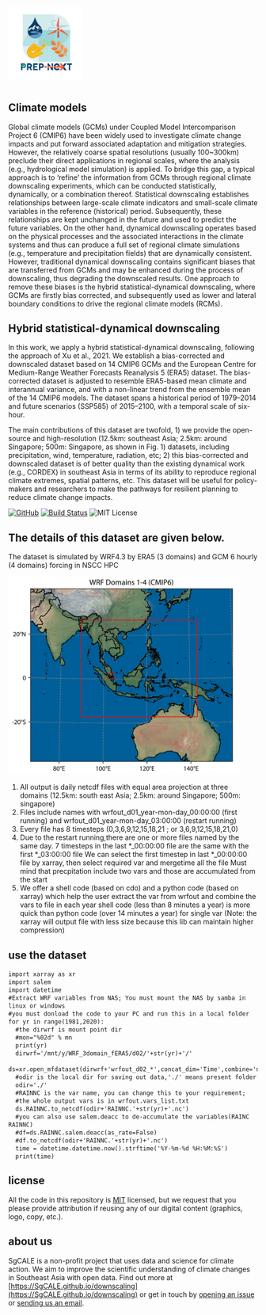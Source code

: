 <img
  src='https://github.com/longbiao1993/CMIP6/blob/main/data/figures/group.log.jpg'
  height='150'
/>

# 

## Climate models
Global climate models (GCMs) under Coupled Model Intercomparison Project 6 (CMIP6) 
have been widely used to investigate climate change impacts and put forward associated adaptation 
and mitigation strategies. However, the relatively coarse spatial resolutions (usually 100~300km) 
preclude their direct applications in regional scales, where the analysis 
(e.g., hydrological model simulation) is applied. To bridge this gap, a typical approach is to 
‘refine’ the information from GCMs through regional climate downscaling experiments, 
which can be conducted statistically, dynamically, or a combination thereof. 
Statistical downscaling establishes relationships between large-scale climate indicators 
and small-scale climate variables in the reference (historical) period. Subsequently, 
these relationships are kept unchanged in the future and used to predict the future variables. 
On the other hand, dynamical downscaling operates based on the physical processes and 
the associated interactions in the climate systems and thus can produce a full set of 
regional climate simulations (e.g., temperature and precipitation fields) that are 
dynamically consistent. However, traditional dynamical downscaling contains significant biases 
that are transferred from GCMs and may be enhanced during the process of downscaling, thus degrading the downscaled results. 
One approach to remove these biases is the hybrid statistical-dynamical downscaling, where GCMs are firstly bias corrected, 
and subsequently used as lower and lateral boundary conditions to drive the regional climate models (RCMs).



## Hybrid statistical-dynamical downscaling
In this work, we apply a hybrid statistical-dynamical downscaling, following the approach of Xu et al., 2021. 
We establish a bias-corrected and downscaled dataset based on 14 CMIP6 GCMs and the European Centre for 
Medium-Range Weather Forecasts Reanalysis 5 (ERA5) dataset. The bias-corrected dataset is adjusted to resemble 
ERA5-based mean climate and interannual variance, and with a non-linear trend from the ensemble mean of the 
14 CMIP6 models. The dataset spans a historical period of 1979–2014 and future scenarios (SSP585) of 2015–2100,
 with a temporal scale of six-hour.

The main contributions of this dataset are twofold, 1) we provide the open-source and high-resolution 
(12.5km: southeast Asia; 2.5km: around Singapore; 500m: Singapore, as shown in Fig. 1) datasets, 
including precipitation, wind, temperature, radiation, etc; 2) this bias-corrected and downscaled 
dataset is of better quality than the existing dynamical work (e.g., CORDEX) in southeast Asia in terms
 of its ability to reproduce regional climate extremes, spatial patterns, etc. This dataset will be 
 useful for policy-makers and researchers to make the pathways for resilient planning to reduce climate change impacts.


[![GitHub][github-badge]][github]
[![Build Status]][actions]
![MIT License][]

[github]: https://github.com/carbonplan/carbonplan.org
[github-badge]: https://badgen.net/badge/-/github?icon=github&label
[build status]: https://github.com/carbonplan/carbonplan.org/actions/workflows/main.yml/badge.svg
[actions]: https://github.com/carbonplan/carbonplan.org/actions/workflows/main.yml
[mit license]: https://badgen.net/badge/license/MIT/blue

## The details of this dataset are given below.
The dataset is simulated by WRF4.3 by ERA5 (3 domains) and GCM 6 hourly (4 domains) forcing in NSCC HPC

<img
  src='https://github.com/longbiao1993/CMIP6/blob/main/data/figures/domains_cmip6.png'
  height='400'
/>

1. All output is daily netcdf files with equal area projection at three domains
   (12.5km: south east Asia; 2.5km: around Singapore; 500m: singapore)
2. Files include names with wrfout_d01_year-mon-day_00:00:00 (first running)
   and wrfout_d01_year-mon-day_03:00:00 (restart running)
3. Every file has 8 timesteps (0,3,6,9,12,15,18,21 ; or 3,6,9,12,15,18,21,0)
4. Due to the restart running,there are one or more files named by the same day.
   7 timesteps in the last *_00:00:00 file are the same with the first *_03:00:00 file
   We can select the first timestep in last *_00:00:00 file by xarray, then select required var and mergetime all the file
   Must mind that precpitation include two vars and those are accumulated from the start
5. We offer a shell code (based on cdo) and a python code (based on xarray) which help the 
   user extract the var  from wrfout and combine the vars to file in each year
   shell code (less than 8 minutes a year) is more quick than python code (over 14 minutes a year)
   for single var (Note: the xarray will output file with less size because this lib can maintain higher compression)
## use the dataset
```shell
import xarray as xr
import salem 
import datetime
#Extract WRF variables from NAS; You must mount the NAS by samba in linux or windows
#you must donload the code to your PC and run this in a local folder 
for yr in range(1981,2020):
  #the dirwrf is mount point dir  
  #mon="%02d" % mn
  print(yr)
  dirwrf='/mnt/y/WRF_3domain_fERA5/d02/'+str(yr)+'/'
  ds=xr.open_mfdataset(dirwrf+'wrfout_d02_*',concat_dim='Time',combine='nested')
  #odir is the local dir for saving out data,'./' means present folder
  odir='./'
  #RAINNC is the var name, you can change this to your requirement;
  #the whole output vars is in wrfout.vars_list.txt
  ds.RAINNC.to_netcdf(odir+'RAINNC.'+str(yr)+'.nc')
  #you can also use salem.deacc to de-accumulate the variables(RAINC RAINNC)
  #df=ds.RAINNC.salem.deacc(as_rate=False)
  #df.to_netcdf(odir+'RAINNC.'+str(yr)+'.nc')
  time = datetime.datetime.now().strftime('%Y-%m-%d %H:%M:%S')
  print(time)
```
## license

All the code in this repository is [MIT](https://choosealicense.com/licenses/mit/) licensed, but we request that you please provide attribution if reusing any of our digital content (graphics, logo, copy, etc.).

## about us

SgCALE is a non-profit project that uses data and science for climate action. We aim to improve the scientific understanding of climate changes in Southeast Asia with open data. Find out more at [https://SgCALE.github.io/downscaling](https://SgCALE.github.io/downscaling) or get in touch by [opening an issue](https://SgCALE.github.io/downscaling/issues/new) or [sending us an email](mailto:hexg@u.nus.edu).
